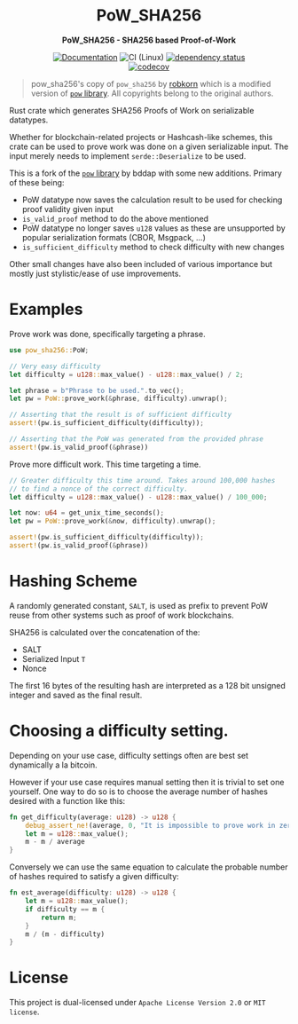 

<div align="center">
  <h1>PoW_SHA256</h1>
  <p>
    <strong>PoW_SHA256 - SHA256 based Proof-of-Work</strong>
  </p>

[![Documentation](https://img.shields.io/badge/docs-master-blue)](https://mcaptcha.github.io/pow_sha256/pow_sha256/index.html)
![CI (Linux)](<https://github.com/mcaptcha/pow_sha256/workflows/CI%20(Linux)/badge.svg>)
[![dependency status](https://deps.rs/repo/github/mcaptcha/pow_sha256/status.svg)](https://deps.rs/repo/github/mcaptcha/pow_sha256)
<br />
[![codecov](https://codecov.io/gh/mcaptcha/pow_sha256/branch/master/graph/badge.svg)](https://codecov.io/gh/mcaptcha/pow_sha256)

</div>

> pow_sha256's copy of `pow_sha256` by 
> [robkorn](https://github.com/robkorn/pow_sha256) 
> which is a modified version of [`pow` library](https://github.com/bddap/pow).
> All copyrights belong to the original authors.

Rust crate which generates SHA256 Proofs of Work on serializable datatypes. 

Whether for blockchain-related projects or Hashcash-like schemes, this
crate can be used to prove work was done on a given serializable input.
The input merely needs to implement `serde::Deserialize` to be used.

This is a fork of the [`pow` library](https://github.com/bddap/pow) by
bddap with some new additions. Primary of these being:

- PoW datatype now saves the calculation result to be used for checking
  proof validity given input
- `is_valid_proof` method to do the above mentioned
- PoW datatype no longer saves `u128` values as these are unsupported by
  popular serialization formats (CBOR, Msgpack, ...)
- `is_sufficient_difficulty` method to check difficulty with new changes

Other small changes have also been included of various importance but
mostly just stylistic/ease of use improvements.

# Examples

Prove work was done, specifically targeting a phrase.

```rust
use pow_sha256::PoW;

// Very easy difficulty
let difficulty = u128::max_value() - u128::max_value() / 2;

let phrase = b"Phrase to be used.".to_vec();
let pw = PoW::prove_work(&phrase, difficulty).unwrap();

// Asserting that the result is of sufficient difficulty
assert!(pw.is_sufficient_difficulty(difficulty));

// Asserting that the PoW was generated from the provided phrase
assert!(pw.is_valid_proof(&phrase))
```

Prove more difficult work. This time targeting a time.

```rust
// Greater difficulty this time around. Takes around 100,000 hashes
// to find a nonce of the correct difficulty.
let difficulty = u128::max_value() - u128::max_value() / 100_000;

let now: u64 = get_unix_time_seconds();
let pw = PoW::prove_work(&now, difficulty).unwrap();

assert!(pw.is_sufficient_difficulty(difficulty));
assert!(pw.is_valid_proof(&phrase))
```


# Hashing Scheme

A randomly generated constant, `SALT`, is used as prefix to prevent PoW
reuse from other systems such as proof of work blockchains.

SHA256 is calculated over the concatenation of the:
- SALT
- Serialized Input `T` 
- Nonce

The first 16 bytes of the resulting hash are interpreted as a 128 bit
unsigned integer and saved as the final result.


# Choosing a difficulty setting.

Depending on your use case, difficulty settings often are best set
dynamically a la bitcoin.

However if your use case requires manual setting then it is trivial to
set one yourself. One way to do so is to choose the average number of
hashes desired with a function like this:

```rust
fn get_difficulty(average: u128) -> u128 {
    debug_assert_ne!(average, 0, "It is impossible to prove work in zero attempts.");
    let m = u128::max_value();
    m - m / average
}
```

Conversely we can use the same equation to calculate the probable number of hashes required to satisfy a given difficulty:

```rust
fn est_average(difficulty: u128) -> u128 {
    let m = u128::max_value();
    if difficulty == m {
        return m;
    } 
    m / (m - difficulty)
}
```

# License

This project is dual-licensed under `Apache License Version 2.0` or `MIT license`.
